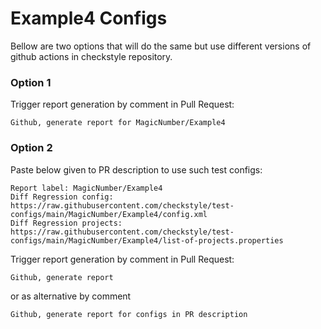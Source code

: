 # Example4 Configs

Bellow are two options that will do the same but use different versions
of github actions in checkstyle repository.


### Option 1
Trigger report generation by comment in Pull Request:
```
Github, generate report for MagicNumber/Example4
```

### Option 2

Paste below given to PR description to use such test configs:
```
Report label: MagicNumber/Example4
Diff Regression config: https://raw.githubusercontent.com/checkstyle/test-configs/main/MagicNumber/Example4/config.xml
Diff Regression projects: https://raw.githubusercontent.com/checkstyle/test-configs/main/MagicNumber/Example4/list-of-projects.properties
```

Trigger report generation by comment in Pull Request:
```
Github, generate report
```
or as alternative by comment
```
Github, generate report for configs in PR description
```

